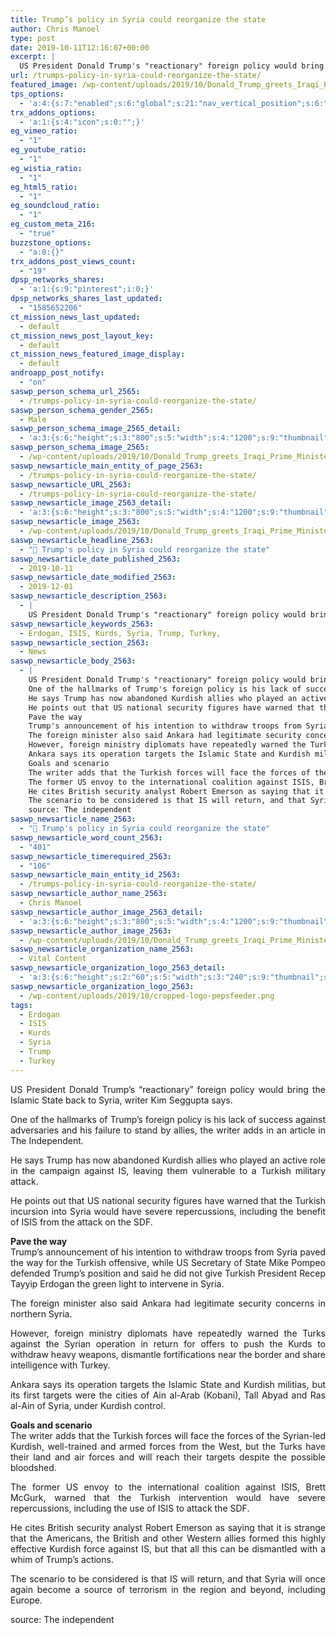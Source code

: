 ```yaml
---
title: Trump’s policy in Syria could reorganize the state
author: Chris Manoel
type: post
date: 2019-10-11T12:16:07+00:00
excerpt: |
  US President Donald Trump's "reactionary" foreign policy would bring the Islamic State back to Syria, writer Kim Seggupta says.
url: /trumps-policy-in-syria-could-reorganize-the-state/
featured_image: /wp-content/uploads/2019/10/Donald_Trump_greets_Iraqi_Prime_Minister_Haider_al-Abadi_March_2017.jpg
tps_options:
  - 'a:4:{s:7:"enabled";s:6:"global";s:21:"nav_vertical_position";s:6:"global";s:23:"nav_hide_on_first_slide";b:0;s:23:"slide_loading_mechanism";s:6:"global";}'
trx_addons_options:
  - 'a:1:{s:4:"icon";s:0:"";}'
eg_vimeo_ratio:
  - "1"
eg_youtube_ratio:
  - "1"
eg_wistia_ratio:
  - "1"
eg_html5_ratio:
  - "1"
eg_soundcloud_ratio:
  - "1"
eg_custom_meta_216:
  - "true"
buzzstone_options:
  - "a:0:{}"
trx_addons_post_views_count:
  - "19"
dpsp_networks_shares:
  - 'a:1:{s:9:"pinterest";i:0;}'
dpsp_networks_shares_last_updated:
  - "1585652206"
ct_mission_news_last_updated:
  - default
ct_mission_news_post_layout_key:
  - default
ct_mission_news_featured_image_display:
  - default
androapp_post_notify:
  - "on"
saswp_person_schema_url_2565:
  - /trumps-policy-in-syria-could-reorganize-the-state/
saswp_person_schema_gender_2565:
  - Male
saswp_person_schema_image_2565_detail:
  - 'a:3:{s:6:"height";s:3:"800";s:5:"width";s:4:"1200";s:9:"thumbnail";s:126:"/wp-content/uploads/2019/10/Donald_Trump_greets_Iraqi_Prime_Minister_Haider_al-Abadi_March_2017.jpg";}'
saswp_person_schema_image_2565:
  - /wp-content/uploads/2019/10/Donald_Trump_greets_Iraqi_Prime_Minister_Haider_al-Abadi_March_2017.jpg
saswp_newsarticle_main_entity_of_page_2563:
  - /trumps-policy-in-syria-could-reorganize-the-state/
saswp_newsarticle_URL_2563:
  - /trumps-policy-in-syria-could-reorganize-the-state/
saswp_newsarticle_image_2563_detail:
  - 'a:3:{s:6:"height";s:3:"800";s:5:"width";s:4:"1200";s:9:"thumbnail";s:126:"/wp-content/uploads/2019/10/Donald_Trump_greets_Iraqi_Prime_Minister_Haider_al-Abadi_March_2017.jpg";}'
saswp_newsarticle_image_2563:
  - /wp-content/uploads/2019/10/Donald_Trump_greets_Iraqi_Prime_Minister_Haider_al-Abadi_March_2017.jpg
saswp_newsarticle_headline_2563:
  - "📰 Trump's policy in Syria could reorganize the state"
saswp_newsarticle_date_published_2563:
  - 2019-10-11
saswp_newsarticle_date_modified_2563:
  - 2019-12-01
saswp_newsarticle_description_2563:
  - |
    US President Donald Trump's "reactionary" foreign policy would bring the Islamic State back to Syria, writer Kim Seggupta says.
saswp_newsarticle_keywords_2563:
  - Erdogan, ISIS, Kurds, Syria, Trump, Turkey,
saswp_newsarticle_section_2563:
  - News
saswp_newsarticle_body_2563:
  - |
    US President Donald Trump's "reactionary" foreign policy would bring the Islamic State back to Syria, writer Kim Seggupta says.
    One of the hallmarks of Trump's foreign policy is his lack of success against adversaries and his failure to stand by allies, the writer adds in an article in The Independent.
    He says Trump has now abandoned Kurdish allies who played an active role in the campaign against IS, leaving them vulnerable to a Turkish military attack.
    He points out that US national security figures have warned that the Turkish incursion into Syria would have severe repercussions, including the benefit of ISIS from the attack on the SDF.
    Pave the way
    Trump's announcement of his intention to withdraw troops from Syria paved the way for the Turkish offensive, while US Secretary of State Mike Pompeo defended Trump's position and said he did not give Turkish President Recep Tayyip Erdogan the green light to intervene in Syria.
    The foreign minister also said Ankara had legitimate security concerns in northern Syria.
    However, foreign ministry diplomats have repeatedly warned the Turks against the Syrian operation in return for offers to push the Kurds to withdraw heavy weapons, dismantle fortifications near the border and share intelligence with Turkey.
    Ankara says its operation targets the Islamic State and Kurdish militias, but its first targets were the cities of Ain al-Arab (Kobani), Tall Abyad and Ras al-Ain of Syria, under Kurdish control.
    Goals and scenario
    The writer adds that the Turkish forces will face the forces of the Syrian-led Kurdish, well-trained and armed forces from the West, but the Turks have their land and air forces and will reach their targets despite the possible bloodshed.
    The former US envoy to the international coalition against ISIS, Brett McGurk, warned that the Turkish intervention would have severe repercussions, including the use of ISIS to attack the SDF.
    He cites British security analyst Robert Emerson as saying that it is strange that the Americans, the British and other Western allies formed this highly effective Kurdish force against IS, but that all this can be dismantled with a whim of Trump's actions.
    The scenario to be considered is that IS will return, and that Syria will once again become a source of terrorism in the region and beyond, including Europe.
    source: The independent
saswp_newsarticle_name_2563:
  - "📰 Trump's policy in Syria could reorganize the state"
saswp_newsarticle_word_count_2563:
  - "401"
saswp_newsarticle_timerequired_2563:
  - "106"
saswp_newsarticle_main_entity_id_2563:
  - /trumps-policy-in-syria-could-reorganize-the-state/
saswp_newsarticle_author_name_2563:
  - Chris Manoel
saswp_newsarticle_author_image_2563_detail:
  - 'a:3:{s:6:"height";s:3:"800";s:5:"width";s:4:"1200";s:9:"thumbnail";s:126:"/wp-content/uploads/2019/10/Donald_Trump_greets_Iraqi_Prime_Minister_Haider_al-Abadi_March_2017.jpg";}'
saswp_newsarticle_author_image_2563:
  - /wp-content/uploads/2019/10/Donald_Trump_greets_Iraqi_Prime_Minister_Haider_al-Abadi_March_2017.jpg
saswp_newsarticle_organization_name_2563:
  - Vital Content
saswp_newsarticle_organization_logo_2563_detail:
  - 'a:3:{s:6:"height";s:2:"60";s:5:"width";s:3:"240";s:9:"thumbnail";s:82:"/wp-content/uploads/2019/10/cropped-logo-pepsfeeder.png";}'
saswp_newsarticle_organization_logo_2563:
  - /wp-content/uploads/2019/10/cropped-logo-pepsfeeder.png
tags:
  - Erdogan
  - ISIS
  - Kurds
  - Syria
  - Trump
  - Turkey
---
```


<p style="text-align: justify;">
  US President Donald Trump&#8217;s &#8220;reactionary&#8221; foreign policy would bring the Islamic State back to Syria, writer Kim Seggupta says.
</p>

<p style="text-align: justify;">
  One of the hallmarks of Trump&#8217;s foreign policy is his lack of success against adversaries and his failure to stand by allies, the writer adds in an article in The Independent.
</p>

<p style="text-align: justify;">
  He says Trump has now abandoned Kurdish allies who played an active role in the campaign against IS, leaving them vulnerable to a Turkish military attack.
</p>

<p style="text-align: justify;">
  He points out that US national security figures have warned that the Turkish incursion into Syria would have severe repercussions, including the benefit of ISIS from the attack on the SDF.
</p>

<p style="text-align: justify;">
  <strong>Pave the way</strong><br /> Trump&#8217;s announcement of his intention to withdraw troops from Syria paved the way for the Turkish offensive, while US Secretary of State Mike Pompeo defended Trump&#8217;s position and said he did not give Turkish President Recep Tayyip Erdogan the green light to intervene in Syria.
</p>

<p style="text-align: justify;">
  The foreign minister also said Ankara had legitimate security concerns in northern Syria.
</p>

<p style="text-align: justify;">
  However, foreign ministry diplomats have repeatedly warned the Turks against the Syrian operation in return for offers to push the Kurds to withdraw heavy weapons, dismantle fortifications near the border and share intelligence with Turkey.
</p>

<p style="text-align: justify;">
  Ankara says its operation targets the Islamic State and Kurdish militias, but its first targets were the cities of Ain al-Arab (Kobani), Tall Abyad and Ras al-Ain of Syria, under Kurdish control.
</p>

<p style="text-align: justify;">
  <strong>Goals and scenario</strong><br /> The writer adds that the Turkish forces will face the forces of the Syrian-led Kurdish, well-trained and armed forces from the West, but the Turks have their land and air forces and will reach their targets despite the possible bloodshed.
</p>

<p style="text-align: justify;">
  The former US envoy to the international coalition against ISIS, Brett McGurk, warned that the Turkish intervention would have severe repercussions, including the use of ISIS to attack the SDF.
</p>

<p style="text-align: justify;">
  He cites British security analyst Robert Emerson as saying that it is strange that the Americans, the British and other Western allies formed this highly effective Kurdish force against IS, but that all this can be dismantled with a whim of Trump&#8217;s actions.
</p>

<p style="text-align: justify;">
  The scenario to be considered is that IS will return, and that Syria will once again become a source of terrorism in the region and beyond, including Europe.<ins class="adsbygoogle" style="display: block; text-align: center;" data-ad-layout="in-article" data-ad-format="fluid" data-ad-client="ca-pub-6974233120371446" data-ad-slot="7074284510"></ins>
</p>

source: The independent
